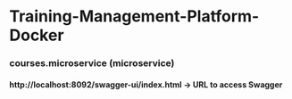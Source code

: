 # Training-Management-Platform-Docker

### courses.microservice (microservice)

#### http://localhost:8092/swagger-ui/index.html -> URL to access Swagger
